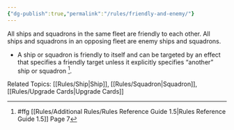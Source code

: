 ```yaml
---
{"dg-publish":true,"permalink":"/rules/friendly-and-enemy/"}
---
```


All ships and squadrons in the same fleet are friendly to each other. All ships and squadrons in an opposing fleet are enemy ships and squadrons.

- A ship or squadron is friendly to itself and can be targeted by an effect that specifies a friendly target unless it explicitly specifies “another” ship or squadron [^1].

Related Topics: [[Rules/Ship\|Ship]], [[Rules/Squadron\|Squadron]], [[Rules/Upgrade Cards\|Upgrade Cards]]

[^1]: #ffg [[Rules/Additional Rules/Rules Reference Guide 1.5\|Rules Reference Guide 1.5]] Page 7
